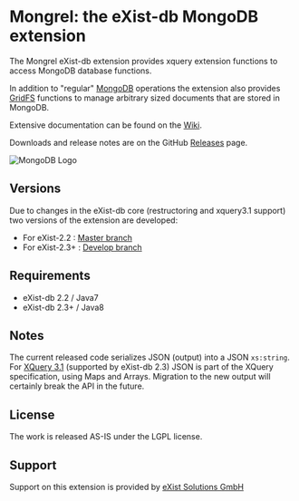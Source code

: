 Mongrel: the eXist-db MongoDB extension
========================================

The Mongrel eXist-db extension provides xquery extension functions to access MongoDB database functions.

In addition to "regular" [MongoDB](https://github.com/dizzzz/Mongrel/wiki/MongoDB) operations the extension also provides [GridFS](https://github.com/dizzzz/Mongrel/wiki/GridFS) functions to manage arbitrary sized documents that are stored in MongoDB.

Extensive documentation can be found on the [Wiki](https://github.com/dizzzz/Mongrel/wiki).

Downloads and release notes are on the GitHub [Releases](https://github.com/dizzzz/Mongrel/releases) page.

![MongoDB Logo](http://www.mongodb.com/sites/mongodb.com/files/media/mongodb-logo-rgb.jpeg)

## Versions

Due to changes in the eXist-db core (restructoring and xquery3.1 support) two versions of the extension are developed: 

- For eXist-2.2 : [Master branch](https://github.com/dizzzz/Mongrel/tree/master)
- For eXist-2.3+ : [Develop branch](https://github.com/dizzzz/Mongrel/tree/develop)

## Requirements
- eXist-db 2.2 / Java7
- eXist-db 2.3+ / Java8

## Notes
The current released code serializes JSON (output) into a JSON `xs:string`. For [XQuery 3.1](http://www.w3.org/TR/xquery-31/) (supported by eXist-db 2.3) JSON is part of the XQuery specification, using Maps and Arrays. Migration to the new output will certainly break the API in the future.

## License
The work is released AS-IS under the LGPL license.

## Support
Support on this extension is provided by [eXist Solutions GmbH](http://www.existsolutions.com)
